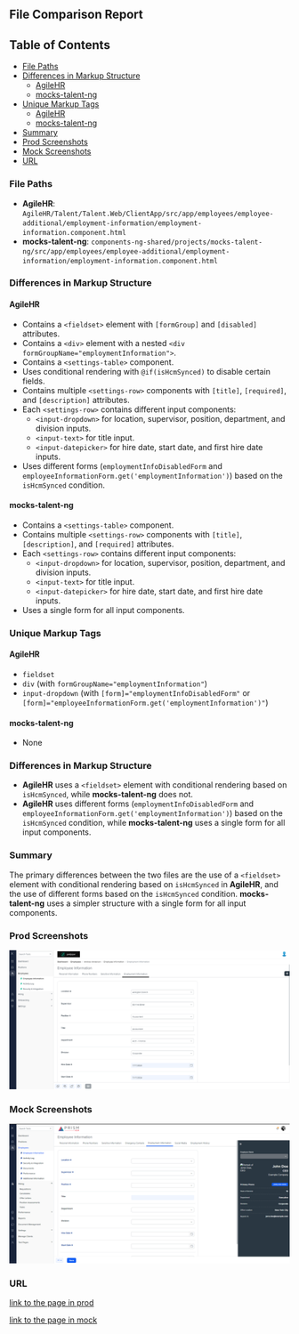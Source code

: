 ## File Comparison Report

## Table of Contents

- [File Paths](#file-paths)
- [Differences in Markup Structure](#differences-in-markup-structure)
  - [AgileHR](#agilehr)
  - [mocks-talent-ng](#mocks-talent-ng)
- [Unique Markup Tags](#unique-markup-tags)
  - [AgileHR](#agilehr-1)
  - [mocks-talent-ng](#mocks-talent-ng-1)
- [Summary](#summary)
- [Prod Screenshots](#prod-screenshots)
- [Mock Screenshots](#mock-screenshots)
- [URL](#url)

### File Paths

- **AgileHR**: `AgileHR/Talent/Talent.Web/ClientApp/src/app/employees/employee-additional/employment-information/employment-information.component.html`
- **mocks-talent-ng**: `components-ng-shared/projects/mocks-talent-ng/src/app/employees/employee-additional/employment-information/employment-information.component.html`

### Differences in Markup Structure

#### AgileHR

- Contains a `<fieldset>` element with `[formGroup]` and `[disabled]` attributes.
- Contains a `<div>` element with a nested `<div formGroupName="employmentInformation">`.
- Contains a `<settings-table>` component.
- Uses conditional rendering with `@if(isHcmSynced)` to disable certain fields.
- Contains multiple `<settings-row>` components with `[title]`, `[required]`, and `[description]` attributes.
- Each `<settings-row>` contains different input components:
  - `<input-dropdown>` for location, supervisor, position, department, and division inputs.
  - `<input-text>` for title input.
  - `<input-datepicker>` for hire date, start date, and first hire date inputs.
- Uses different forms (`employmentInfoDisabledForm` and `employeeInformationForm.get('employmentInformation')`) based on the `isHcmSynced` condition.

#### mocks-talent-ng

- Contains a `<settings-table>` component.
- Contains multiple `<settings-row>` components with `[title]`, `[description]`, and `[required]` attributes.
- Each `<settings-row>` contains different input components:
  - `<input-dropdown>` for location, supervisor, position, department, and division inputs.
  - `<input-text>` for title input.
  - `<input-datepicker>` for hire date, start date, and first hire date inputs.
- Uses a single form for all input components.

### Unique Markup Tags

#### AgileHR

- `fieldset`
- `div` (with `formGroupName="employmentInformation"`)
- `input-dropdown` (with `[form]="employmentInfoDisabledForm"` or `[form]="employeeInformationForm.get('employmentInformation')"`)

#### mocks-talent-ng

- None

### Differences in Markup Structure

- **AgileHR** uses a `<fieldset>` element with conditional rendering based on `isHcmSynced`, while **mocks-talent-ng** does not.
- **AgileHR** uses different forms (`employmentInfoDisabledForm` and `employeeInformationForm.get('employmentInformation')`) based on the `isHcmSynced` condition, while **mocks-talent-ng** uses a single form for all input components.

### Summary

The primary differences between the two files are the use of a `<fieldset>` element with conditional rendering based on `isHcmSynced` in **AgileHR**, and the use of different forms based on the `isHcmSynced` condition. **mocks-talent-ng** uses a simpler structure with a single form for all input components.

### Prod Screenshots

![Prod Screenshot](employment-information-prod.png)

### Mock Screenshots

![Mock Screenshot](employment-information-mock.png)

### URL

[link to the page in prod](https://piedpiper.agilehr.net/core/employees/employee_01j30gtf7ye5z9mc9zbwcft1wg/overview/employment-information)

[link to the page in mock](https://localhost:4340/employees/:id/overview)
